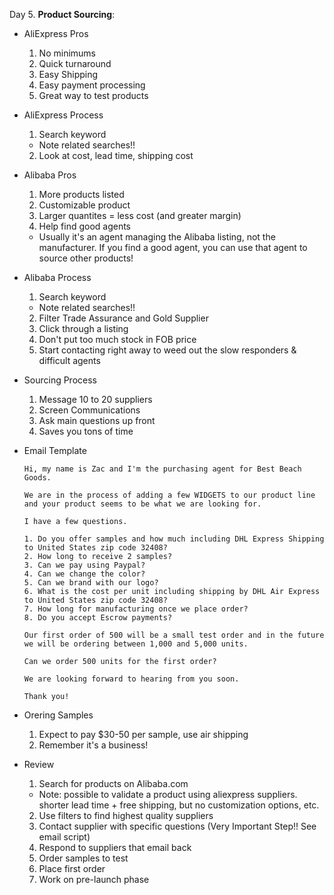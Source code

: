 Day 5. **Product Sourcing**:
  * AliExpress Pros
    1. No minimums
    2. Quick turnaround
    3. Easy Shipping
    4. Easy payment processing
    5. Great way to test products

  * AliExpress Process
    1. Search keyword
      * Note related searches!!
    2. Look at cost, lead time, shipping cost

  * Alibaba Pros
    1. More products listed
    2. Customizable product
    3. Larger quantites = less cost (and greater margin)
    4. Help find good agents
      * Usually it's an agent managing the Alibaba listing, not the manufacturer.  If you find a good agent, you can use that agent to source other products!

  * Alibaba Process
    1. Search keyword
      * Note related searches!!
    2. Filter Trade Assurance and Gold Supplier
    3. Click through a listing
      1. Don't put too much stock in FOB price
      2. Start contacting right away to weed out the slow responders & difficult agents

  * Sourcing Process
    1. Message 10 to 20 suppliers
    2. Screen Communications
    3. Ask main questions up front
    4. Saves you tons of time

  * Email Template

        Hi, my name is Zac and I'm the purchasing agent for Best Beach Goods.

        We are in the process of adding a few WIDGETS to our product line and your product seems to be what we are looking for.

        I have a few questions.

        1. Do you offer samples and how much including DHL Express Shipping to United States zip code 32408?
        2. How long to receive 2 samples?
        3. Can we pay using Paypal?
        4. Can we change the color?
        5. Can we brand with our logo?
        6. What is the cost per unit including shipping by DHL Air Express to United States zip code 32408?
        7. How long for manufacturing once we place order?
        8. Do you accept Escrow payments?

        Our first order of 500 will be a small test order and in the future we will be ordering between 1,000 and 5,000 units.

        Can we order 500 units for the first order?

        We are looking forward to hearing from you soon.

        Thank you!

  * Orering Samples
    1. Expect to pay $30-50 per sample, use air shipping
    2. Remember it's a business!

  * Review
    1. Search for products on Alibaba.com
      * Note: possible to validate a product using aliexpress suppliers. shorter lead time + free shipping, but no customization options, etc.
    2. Use filters to find highest quality suppliers
    3. Contact supplier with specific questions (Very Important Step!! See email script)
    4. Respond to suppliers that email back
    5. Order samples to test
    6. Place first order
    7. Work on pre-launch phase
